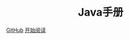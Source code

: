 <h1 align="center">Java手册</h1>

[GitHub](https://github.com/victorxst/java-doc)
[开始阅读](#java-doc)




